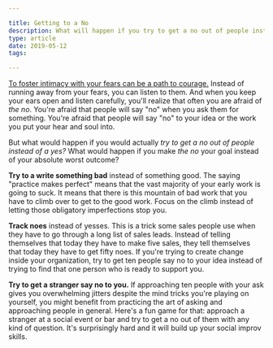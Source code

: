 ```yaml
---

title: Getting to a No
description: What will happen if you try to get a no out of people instead of a yes?
type: article
date: 2019-05-12
tags:

---
```


[To foster intimacy with your fears can be a path to courage.](https://www.flashover.blog/posts/being-intimate-with-fear/) Instead of running away from your fears, you can listen to them. And when you keep your ears open and listen carefully, you'll realize that often you are afraid of *the no*. You're afraid that people will say "no" when you ask them for something. You're afraid that people will say "no" to your idea or the work you put your hear and soul into.

But what would happen if you would actually *try to get a no out of people instead of a yes?* What would happen if you make *the no* your goal instead of your absolute worst outcome?

**Try to a write something bad** instead of something good. The saying "practice makes perfect" means that the vast majority of your early work is going to suck. It means that there is this mountain of bad work that you have to climb over to get to the good work. Focus on the climb instead of letting those obligatory imperfections stop you.

**Track noes** instead of yesses. This is a trick some sales people use when they have to go through a long list of sales leads. Instead of telling themselves that today they have to make five sales, they tell themselves that today they have to get fifty noes. If you're trying to create change inside your organization, try to get ten people say no to your idea instead of trying to find that one person who is ready to support you.

**Try to get a stranger say no to you.** If approaching ten people with your ask gives you overwhelming jitters despite the mind tricks you're playing on yourself, you might benefit from practicing the art of asking and approaching people in general. Here's a fun game for that: approach a stranger at a social event or bar and try to get a no out of them with any kind of question. It's surprisingly hard and it will build up your social improv skills.
